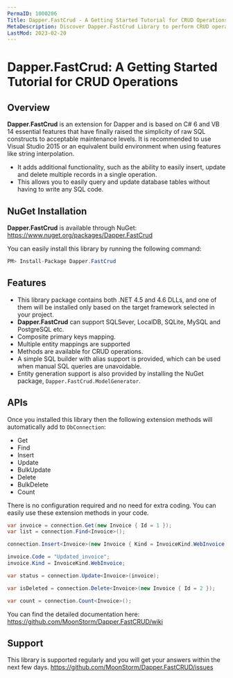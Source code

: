 ```yaml
---
PermaID: 1000206
Title: Dapper.FastCrud - A Getting Started Tutorial for CRUD Operations
MetaDescription: Discover Dapper.FastCrud Library to perform CRUD operations such as Get, Find, Insert, Update, Delete, Count. Learn about Dapper.FastCrud limitations and how to install it with NuGet.
LastMod: 2023-02-20
---
```


# Dapper.FastCrud: A Getting Started Tutorial for CRUD Operations

## Overview

**Dapper.FastCrud** is an extension for Dapper and is based on C# 6 and VB 14 essential features that have finally raised the simplicity of raw SQL constructs to acceptable maintenance levels. It is recommended to use Visual Studio 2015 or an equivalent build environment when using features like string interpolation.

 - It adds additional functionality, such as the ability to easily insert, update and delete multiple records in a single operation.
 - This allows you to easily query and update database tables without having to write any SQL code.

## NuGet Installation

**Dapper.FastCrud** is available through NuGet: <a href="https://www.nuget.org/packages/Dapper.FastCrud" target="_blank">https://www.nuget.org/packages/Dapper.FastCrud</a>

You can easily install this library by running the following command:

```csharp
PM> Install-Package Dapper.FastCrud
```

## Features

- This library package contains both .NET 4.5 and 4.6 DLLs, and one of them will be installed only based on the target framework selected in your project.
- **Dapper.FastCrud** can support SQLSever, LocalDB, SQLite, MySQL and PostgreSQL etc.
- Composite primary keys mapping. 
- Multiple entity mappings are supported
- Methods are available for CRUD operations.
- A simple SQL builder with alias support is provided, which can be used when manual SQL queries are unavoidable.
- Entity generation support is also provided by installing the NuGet package, `Dapper.FastCrud.ModelGenerator`.

## APIs

Once you installed this library then the following extension methods will automatically add to `DbConnection`:

- Get
- Find
- Insert
- Update
- BulkUpdate
- Delete
- BulkDelete
- Count

There is no configuration required and no need for extra coding. You can easily use these extension methods in your code.

```csharp
var invoice = connection.Get(new Invoice { Id = 1 });
var list = connection.Find<Invoice>();

connection.Insert<Invoice>(new Invoice { Kind = InvoiceKind.WebInvoice, Code = "Insert_Single_1" });

invoice.Code = "Updated_invoice";
invoice.Kind = InvoiceKind.WebInvoice;

var status = connection.Update<Invoice>(invoice);

var isDeleted = connection.Delete<Invoice>(new Invoice { Id = 2 });

var count = connection.Count<Invoice>();
```

You can find the detailed documentation here: <a href="https://github.com/MoonStorm/Dapper.FastCRUD/wiki" target="_blank">https://github.com/MoonStorm/Dapper.FastCRUD/wiki</a>

## Support

This library is supported regularly and you will get your answers within the next few days. <a href="https://github.com/MoonStorm/Dapper.FastCRUD/issues">https://github.com/MoonStorm/Dapper.FastCRUD/issues</a>